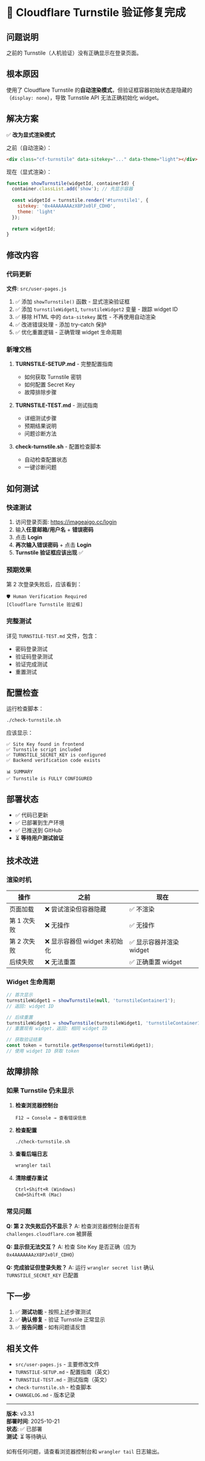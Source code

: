 # 🔧 Cloudflare Turnstile 验证修复完成

## 问题说明

之前的 Turnstile（人机验证）没有正确显示在登录页面。

## 根本原因

使用了 Cloudflare Turnstile 的**自动渲染模式**，但验证框容器初始状态是隐藏的（`display: none`），导致 Turnstile API 无法正确初始化 widget。

## 解决方案

✅ **改为显式渲染模式**

之前（自动渲染）：
```html
<div class="cf-turnstile" data-sitekey="..." data-theme="light"></div>
```

现在（显式渲染）：
```javascript
function showTurnstile(widgetId, containerId) {
  container.classList.add('show'); // 先显示容器
  
  const widgetId = turnstile.render('#turnstile1', {
    sitekey: '0x4AAAAAAAzX8PJx0lF_CDHO',
    theme: 'light'
  });
  
  return widgetId;
}
```

## 修改内容

### 代码更新

**文件**: `src/user-pages.js`

1. ✅ 添加 `showTurnstile()` 函数 - 显式渲染验证框
2. ✅ 添加 `turnstileWidget1`, `turnstileWidget2` 变量 - 跟踪 widget ID
3. ✅ 移除 HTML 中的 `data-sitekey` 属性 - 不再使用自动渲染
4. ✅ 改进错误处理 - 添加 try-catch 保护
5. ✅ 优化重置逻辑 - 正确管理 widget 生命周期

### 新增文档

1. **TURNSTILE-SETUP.md** - 完整配置指南
   - 如何获取 Turnstile 密钥
   - 如何配置 Secret Key
   - 故障排除步骤
   
2. **TURNSTILE-TEST.md** - 测试指南
   - 详细测试步骤
   - 预期结果说明
   - 问题诊断方法
   
3. **check-turnstile.sh** - 配置检查脚本
   - 自动检查配置状态
   - 一键诊断问题

## 如何测试

### 快速测试

1. 访问登录页面: https://imageaigo.cc/login
2. 输入**任意邮箱/用户名** + **错误密码**
3. 点击 **Login**
4. **再次输入错误密码** + 点击 **Login**
5. **Turnstile 验证框应该出现** ✅

### 预期效果

第 2 次登录失败后，应该看到：

```
🛡️ Human Verification Required
[Cloudflare Turnstile 验证框]
```

### 完整测试

详见 `TURNSTILE-TEST.md` 文件，包含：
- 密码登录测试
- 验证码登录测试
- 验证完成测试
- 重置测试

## 配置检查

运行检查脚本：

```bash
./check-turnstile.sh
```

应该显示：

```
✅ Site Key found in frontend
✅ Turnstile script included
✅ TURNSTILE_SECRET_KEY is configured
✅ Backend verification code exists

📊 SUMMARY
✅ Turnstile is FULLY CONFIGURED
```

## 部署状态

- ✅ 代码已更新
- ✅ 已部署到生产环境
- ✅ 已推送到 GitHub
- ⏳ **等待用户测试验证**

## 技术改进

### 渲染时机

| 操作 | 之前 | 现在 |
|------|------|------|
| 页面加载 | ❌ 尝试渲染但容器隐藏 | ✅ 不渲染 |
| 第 1 次失败 | ❌ 无操作 | ✅ 无操作 |
| 第 2 次失败 | ❌ 显示容器但 widget 未初始化 | ✅ 显示容器并渲染 widget |
| 后续失败 | ❌ 无法重置 | ✅ 正确重置 widget |

### Widget 生命周期

```javascript
// 首次显示
turnstileWidget1 = showTurnstile(null, 'turnstileContainer1');
// 返回: widget ID

// 后续重置
turnstileWidget1 = showTurnstile(turnstileWidget1, 'turnstileContainer1');
// 重置现有 widget，返回: 相同 widget ID

// 获取验证结果
const token = turnstile.getResponse(turnstileWidget1);
// 使用 widget ID 获取 token
```

## 故障排除

### 如果 Turnstile 仍未显示

1. **检查浏览器控制台**
   ```
   F12 → Console → 查看错误信息
   ```

2. **检查配置**
   ```bash
   ./check-turnstile.sh
   ```

3. **查看后端日志**
   ```bash
   wrangler tail
   ```

4. **清除缓存重试**
   ```
   Ctrl+Shift+R (Windows)
   Cmd+Shift+R (Mac)
   ```

### 常见问题

**Q: 第 2 次失败后仍不显示？**
A: 检查浏览器控制台是否有 `challenges.cloudflare.com` 被屏蔽

**Q: 显示但无法交互？**
A: 检查 Site Key 是否正确（应为 `0x4AAAAAAAzX8PJx0lF_CDHO`）

**Q: 完成验证但登录失败？**
A: 运行 `wrangler secret list` 确认 `TURNSTILE_SECRET_KEY` 已配置

## 下一步

1. ✅ **测试功能** - 按照上述步骤测试
2. ✅ **确认修复** - 验证 Turnstile 正常显示
3. ✅ **报告问题** - 如有问题请反馈

## 相关文件

- `src/user-pages.js` - 主要修改文件
- `TURNSTILE-SETUP.md` - 配置指南（英文）
- `TURNSTILE-TEST.md` - 测试指南（英文）
- `check-turnstile.sh` - 检查脚本
- `CHANGELOG.md` - 版本记录

---

**版本**: v3.3.1  
**部署时间**: 2025-10-21  
**状态**: ✅ 已部署  
**测试**: ⏳ 等待确认

如有任何问题，请查看浏览器控制台和 `wrangler tail` 日志输出。

